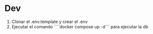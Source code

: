 # Dev

1. Clonar el .env.template y crear el .env
2. Ejecutar el comando ````docker compose up -d``` para ejecutar la db
